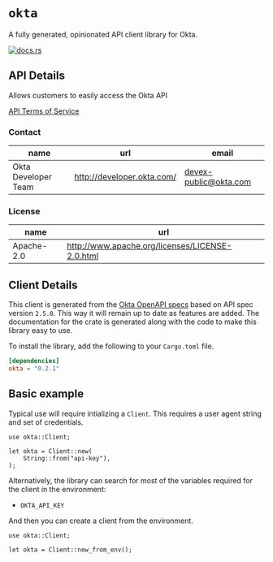 # `okta`

A fully generated, opinionated API client library for Okta.

[![docs.rs](https://docs.rs/okta/badge.svg)](https://docs.rs/okta)

## API Details

Allows customers to easily access the Okta API

[API Terms of Service](http://developer.okta.com/terms/)

### Contact


| name | url | email |
|----|----|----|
| Okta Developer Team | <http://developer.okta.com/> | devex-public@okta.com |

### License


| name | url |
|----|----|
| Apache-2.0 | <http://www.apache.org/licenses/LICENSE-2.0.html> |


## Client Details

This client is generated from the [Okta OpenAPI
specs](https://github.com/okta/okta-management-openapi-spec) based on API spec version `2.5.0`. This way it will remain
up to date as features are added. The documentation for the crate is generated
along with the code to make this library easy to use.


To install the library, add the following to your `Cargo.toml` file.

```toml
[dependencies]
okta = "0.2.1"
```

## Basic example

Typical use will require intializing a `Client`. This requires
a user agent string and set of credentials.

```
use okta::Client;

let okta = Client::new(
    String::from("api-key"),
);
```

Alternatively, the library can search for most of the variables required for
the client in the environment:

- `OKTA_API_KEY`

And then you can create a client from the environment.

```
use okta::Client;

let okta = Client::new_from_env();
```

